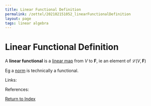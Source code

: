 ```yaml
---
title: Linear Functional Definition
permalink: /zettel/202102151052_linearFunctionalDefinition
layout: page
tags: linear algebra
---
```

# Linear Functional Definition

A **linear functional** is a [linear map](202102071416_linearMapDefinition) from $V$ to $\mathbf{F}$, ie an element of 
$\mathcal{L}(V, \mathbf{F})$ 

Eg a [norm](202102141717_normDefinition) is technically a functional.

Links: 

References: 

[Return to Index](index)